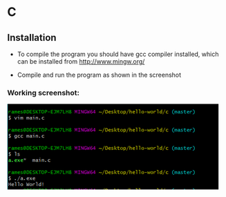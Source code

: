 # C

## Installation
* To compile the program you should have gcc compiler installed, which can be installed from http://www.mingw.org/

* Compile and run the program as shown in the screenshot

### Working screenshot:
![screenshot](./screenshot.PNG?raw=true)

